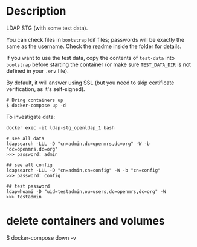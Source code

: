 # Description

LDAP STG (with some test data).


You can check files in `bootstrap` ldif files; passwords will be exactly the same as
the username. Check the readme inside the folder for details.

If you want to use the test data, copy the contents of `test-data` into `bootstrap` before starting the container
(or make sure `TEST_DATA_DIR` is not defined in your `.env` file).

By default, it will answer using SSL (but you need to skip certificate verification, as it's self-signed).


```
# Bring containers up
$ docker-compose up -d
```

To investigate data:
```
docker exec -it ldap-stg_openldap_1 bash

# see all data
ldapsearch -LLL -D "cn=admin,dc=openmrs,dc=org" -W -b "dc=openmrs,dc=org"
>>> password: admin

## see all config
ldapsearch -LLL -D "cn=admin,cn=config" -W -b "cn=config"
>>> password: config

## test password
ldapwhoami -D "uid=testadmin,ou=users,dc=openmrs,dc=org" -W
>>> testadmin

```
# delete containers and volumes
$ docker-compose down -v
```
